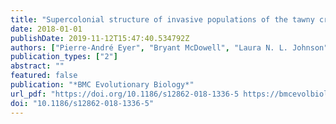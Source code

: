 ```yaml
---
title: "Supercolonial structure of invasive populations of the tawny crazy ant Nylanderia fulva in the US"
date: 2018-01-01
publishDate: 2019-11-12T15:47:40.534792Z
authors: ["Pierre-André Eyer", "Bryant McDowell", "Laura N. L. Johnson", "Luis A. Calcaterra", "Maria Belen Fernandez", "DeWayne Shoemaker", "Robert T. Puckett", "Edward L. Vargo"]
publication_types: ["2"]
abstract: ""
featured: false
publication: "*BMC Evolutionary Biology*"
url_pdf: "https://doi.org/10.1186/s12862-018-1336-5 https://bmcevolbiol.biomedcentral.com/track/pdf/10.1186/s12862-018-1336-5"
doi: "10.1186/s12862-018-1336-5"
---
```


